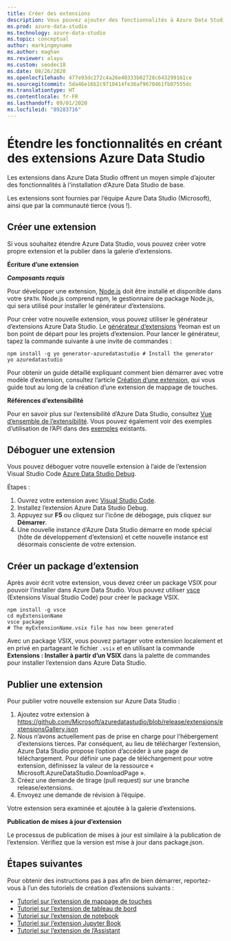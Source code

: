 ```yaml
---
title: Créer des extensions
description: Vous pouvez ajouter des fonctionnalités à Azure Data Studio à l’aide d’une extension. Découvrez comment en créer une et comment la publier dans la galerie d’extensions.
ms.prod: azure-data-studio
ms.technology: azure-data-studio
ms.topic: conceptual
author: markingmyname
ms.author: maghan
ms.reviewer: alayu
ms.custom: seodec18
ms.date: 08/26/2020
ms.openlocfilehash: 477e93dc272c4a26e40333b02728c643299161ce
ms.sourcegitcommit: 5da46e16b2c9710414fe36af9670461fb07555dc
ms.translationtype: HT
ms.contentlocale: fr-FR
ms.lasthandoff: 09/01/2020
ms.locfileid: "89283716"
---
```

# <a name="extend-the-functionality-by-creating-azure-data-studio-extensions"></a>Étendre les fonctionnalités en créant des extensions Azure Data Studio

Les extensions dans Azure Data Studio offrent un moyen simple d’ajouter des fonctionnalités à l'installation d’Azure Data Studio de base.

Les extensions sont fournies par l’équipe Azure Data Studio (Microsoft), ainsi que par la communauté tierce (vous !).

## <a name="author-an-extension"></a>Créer une extension

Si vous souhaitez étendre Azure Data Studio, vous pouvez créer votre propre extension et la publier dans la galerie d’extensions.

**Écriture d’une extension**

***Composants requis***

Pour développer une extension, [Node.js](https://nodejs.org/) doit être installé et disponible dans votre `$PATH`. Node.js comprend npm, le gestionnaire de package Node.js, qui sera utilisé pour installer le générateur d’extensions.

Pour créer votre nouvelle extension, vous pouvez utiliser le générateur d’extensions Azure Data Studio. Le [générateur d’extensions](https://www.npmjs.com/package/generator-azuredatastudio) Yeoman est un bon point de départ pour les projets d’extension. Pour lancer le générateur, tapez la commande suivante à une invite de commandes :

```console
npm install -g yo generator-azuredatastudio # Install the generator
yo azuredatastudio
```

Pour obtenir un guide détaillé expliquant comment bien démarrer avec votre modèle d’extension, consultez l’article [Création d’une extension](./tutorial-create-extension.md?view=sql-server-ver15), qui vous guide tout au long de la création d’une extension de mappage de touches.

**Références d’extensibilité**

Pour en savoir plus sur l’extensibilité d’Azure Data Studio, consultez [Vue d’ensemble de l’extensibilité](extensibility.md). Vous pouvez également voir des exemples d’utilisation de l’API dans des [exemples](https://github.com/Microsoft/azuredatastudio/tree/main/samples) existants.

## <a name="debug-an-extension"></a>Déboguer une extension

Vous pouvez déboguer votre nouvelle extension à l’aide de l’extension Visual Studio Code [Azure Data Studio Debug](https://github.com/kevcunnane/sqlops-debug).

Étapes :

1. Ouvrez votre extension avec [Visual Studio Code](https://code.visualstudio.com/).
2. Installez l’extension Azure Data Studio Debug.
3. Appuyez sur **F5** ou cliquez sur l’icône de débogage, puis cliquez sur **Démarrer**.
4. Une nouvelle instance d’Azure Data Studio démarre en mode spécial (hôte de développement d’extension) et cette nouvelle instance est désormais consciente de votre extension.

## <a name="create-an-extension-package"></a>Créer un package d’extension

Après avoir écrit votre extension, vous devez créer un package VSIX pour pouvoir l’installer dans Azure Data Studio. Vous pouvez utiliser [vsce](https://github.com/Microsoft/vscode-vsce) (Extensions Visual Studio Code) pour créer le package VSIX.

```console
npm install -g vsce
cd myExtensionName
vsce package
# The myExtensionName.vsix file has now been generated
```

Avec un package VSIX, vous pouvez partager votre extension localement et en privé en partageant le fichier `.vsix` et en utilisant la commande **Extensions : Installer à partir d’un VSIX** dans la palette de commandes pour installer l’extension dans Azure Data Studio.

## <a name="publish-an-extension"></a>Publier une extension

Pour publier votre nouvelle extension sur Azure Data Studio :

1. Ajoutez votre extension à https://github.com/Microsoft/azuredatastudio/blob/release/extensions/extensionsGallery.json
2. Nous n’avons actuellement pas de prise en charge pour l’hébergement d’extensions tierces. Par conséquent, au lieu de télécharger l’extension, Azure Data Studio propose l’option d’accéder à une page de téléchargement. Pour définir une page de téléchargement pour votre extension, définissez la valeur de la ressource « Microsoft.AzureDataStudio.DownloadPage ».
3. Créez une demande de tirage (pull request) sur une branche release/extensions.
4. Envoyez une demande de révision à l’équipe.

Votre extension sera examinée et ajoutée à la galerie d’extensions.

**Publication de mises à jour d’extension**

Le processus de publication de mises à jour est similaire à la publication de l’extension. Vérifiez que la version est mise à jour dans package.json.

## <a name="next-steps"></a>Étapes suivantes

Pour obtenir des instructions pas à pas afin de bien démarrer, reportez-vous à l’un des tutoriels de création d’extensions suivants :

- [Tutoriel sur l’extension de mappage de touches](extensions/keymap-extension.md)
- [Tutoriel sur l’extension de tableau de bord](extensions/dashboard-extension.md)
- [Tutoriel sur l’extension de notebook](extensions/notebook-extension.md)
- [Tutoriel sur l’extension Jupyter Book](extensions/jupyter-book-extension.md)
- [Tutoriel sur l’extension de l’Assistant](extensions/wizard-extension.md)